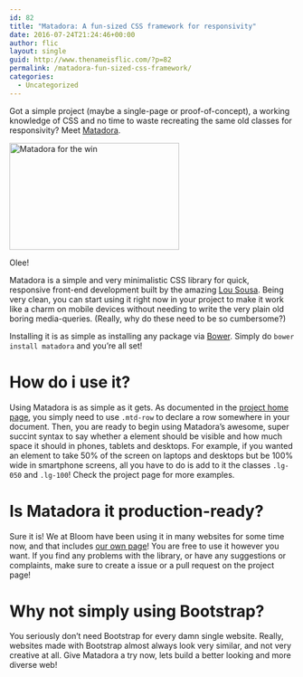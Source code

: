 ```yaml
---
id: 82
title: "Matadora: A fun-sized CSS framework for responsivity"
date: 2016-07-24T21:24:46+00:00
author: flic
layout: single
guid: http://www.thenameisflic.com/?p=82
permalink: /matadora-fun-sized-css-framework/
categories:
  - Uncategorized
---
```


Got a simple project (maybe a single-page or proof-of-concept), a working knowledge of CSS and no time to waste recreating the same old classes for responsivity? Meet [Matadora](https://github.com/lousousa/matadora).

<div id="attachment_140" style="width: 310px" class="wp-caption aligncenter">
  <img class="wp-image-140 size-medium" src="http://104.236.4.255/wp-content/uploads/2016/03/0B45A39BEB-300x189.jpg" alt="Matadora for the win" width="300" height="189" />
  
  <p class="wp-caption-text">
    Olee!
  </p>
</div>

Matadora is a simple and very minimalistic CSS library for quick, responsive front-end development built by the amazing [Lou Sousa](http://lousousa.com/). Being very clean, you can start using it right now in your project to make it work like a charm on mobile devices without needing to write the very plain old boring media-queries. (Really, why do these need to be so cumbersome?)

Installing it is as simple as installing any package via [Bower](http://bower.io). Simply do `bower install matadora` and you&#8217;re all set!

# How do i use it?

Using Matadora is as simple as it gets. As documented in the [project home page](https://github.com/lousousa/matadora), you simply need to use `.mtd-row` to declare a row somewhere in your document. Then, you are ready to begin using Matadora&#8217;s awesome, super succint syntax to say whether a element should be visible and how much space it should in phones, tablets and desktops. For example, if you wanted an element to take 50% of the screen on laptops and desktops but be 100% wide in smartphone screens, all you have to do is add to it the classes `.lg-050` and `.lg-100`! Check the project page for more examples.

# Is Matadora it production-ready?

Sure it is! We at Bloom have been using it in many websites for some time now, and that includes [our own page](http://bloomestudio.com)! You are free to use it however you want. If you find any problems with the library, or have any suggestions or complaints, make sure to create a issue or a pull request on the project page!

# Why not simply using Bootstrap?

You seriously don&#8217;t need Bootstrap for every damn single website. Really, websites made with Bootstrap almost always look very similar, and not very creative at all. Give Matadora a try now, lets build a better looking and more diverse web!
